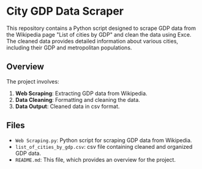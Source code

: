 # City GDP Data Scraper

This repository contains a Python script designed to scrape GDP data from the Wikipedia page "List of cities by GDP" and clean the data using Exce. The cleaned data provides detailed information about various cities, including their GDP and metropolitan populations.

## Overview

The project involves:
1. **Web Scraping**: Extracting GDP data from Wikipedia.
2. **Data Cleaning**: Formatting and cleaning the data.
3. **Data Output**: Cleaned data in csv format.

## Files

- `Web Scraping.py`: Python script for scraping GDP data from Wikipedia.
- `list_of_cities_by_gdp.csv`: csv file containing cleaned and organized GDP data.
- `README.md`: This file, which provides an overview for the project.

